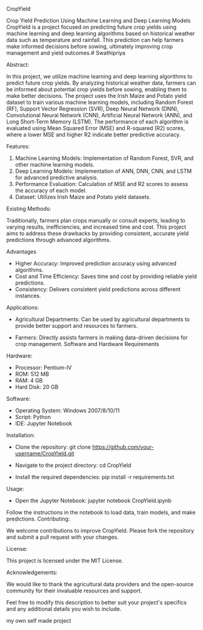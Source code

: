 CropYield

Crop Yield Prediction Using Machine Learning and Deep Learning Models
CropYield is a project focused on predicting future crop yields using machine learning and deep learning algorithms based on historical weather data such as temperature and rainfall. This prediction can help farmers make informed decisions before sowing, ultimately improving crop management and yield outcomes.# Swathipriya

Abstract: 

In this project, we utilize machine learning and deep learning algorithms to predict future crop yields. By analyzing historical weather data, farmers can be informed about potential crop yields before sowing, enabling them to make better decisions. The project uses the Irish Maize and Potato yield dataset to train various machine learning models, including Random Forest (RF), Support Vector Regression (SVR), Deep Neural Network (DNN), Convolutional Neural Network (CNN), Artificial Neural Network (ANN), and Long Short-Term Memory (LSTM). The performance of each algorithm is evaluated using Mean Squared Error (MSE) and R-squared (R2) scores, where a lower MSE and higher R2 indicate better predictive accuracy.

Features:
1. Machine Learning Models: Implementation of Random Forest, SVR, and other machine learning models.
2. Deep Learning Models: Implementation of ANN, DNN, CNN, and LSTM for advanced predictive analysis.
3. Performance Evaluation: Calculation of MSE and R2 scores to assess the accuracy of each model.
4. Dataset: Utilizes Irish Maize and Potato yield datasets.

Existing Methods:

Traditionally, farmers plan crops manually or consult experts, leading to varying results, inefficiencies, and increased time and cost. This project aims to address these drawbacks by providing consistent, accurate yield predictions through advanced algorithms.

Advantages
* Higher Accuracy: Improved prediction accuracy using advanced algorithms.
* Cost and Time Efficiency: Saves time and cost by providing reliable yield predictions.
* Consistency: Delivers consistent yield predictions across different instances.
  
Applications:

* Agricultural Departments:
Can be used by agricultural departments to provide better support and resources to farmers.

* Farmers: 
Directly assists farmers in making data-driven decisions for crop management.
Software and Hardware Requirements

Hardware:
* Processor: Pentium-IV
* ROM: 512 MB
* RAM: 4 GB
* Hard Disk: 20 GB

Software:

* Operating System: Windows 2007/8/10/11
* Script: Python
* IDE: Jupyter Notebook

Installation:
* Clone the repository:
  git clone https://github.com/your-username/CropYield.git
* Navigate to the project directory:
 cd CropYield

* Install the required dependencies:
pip install -r requirements.txt

Usage:
* Open the Jupyter Notebook:
jupyter notebook CropYield.ipynb

Follow the instructions in the notebook to load data, train models, and make predictions.
Contributing: 

We welcome contributions to improve CropYield. Please fork the repository and submit a pull request with your changes.

License:

This project is licensed under the MIT License.

Acknowledgements:

We would like to thank the agricultural data providers and the open-source community for their invaluable resources and support.

Feel free to modify this description to better suit your project's specifics and any additional details you wish to include.

my own self made  project
